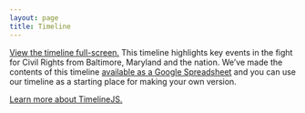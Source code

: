 ```yaml
---
layout: page
title: Timeline
---
```


[View the timeline full-screen.](http://cdn.knightlab.com/libs/timeline3/latest/embed/index.html?source=1t75HcQTpt42j5mOdeFxmGccL3CxWTsAcTMtLy1MNZfQ&font=Default&lang=en&initial_zoom=2&height=650) This timeline highlights key events in the fight for Civil Rights from Baltimore, Maryland and the nation. We’ve made the contents of this timeline [available as a Google Spreadsheet](https://docs.google.com/spreadsheets/d/1t75HcQTpt42j5mOdeFxmGccL3CxWTsAcTMtLy1MNZfQ/edit?usp=sharing) and you can use our timeline as a starting place for making your own version.

[Learn more about TimelineJS.](http://timeline.knightlab.com/)

